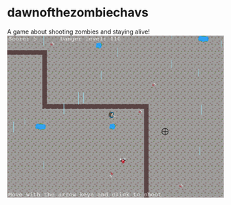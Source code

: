 dawnofthezombiechavs
====================

A game about shooting zombies and staying alive!
![screenshot](/screenshot.png)
